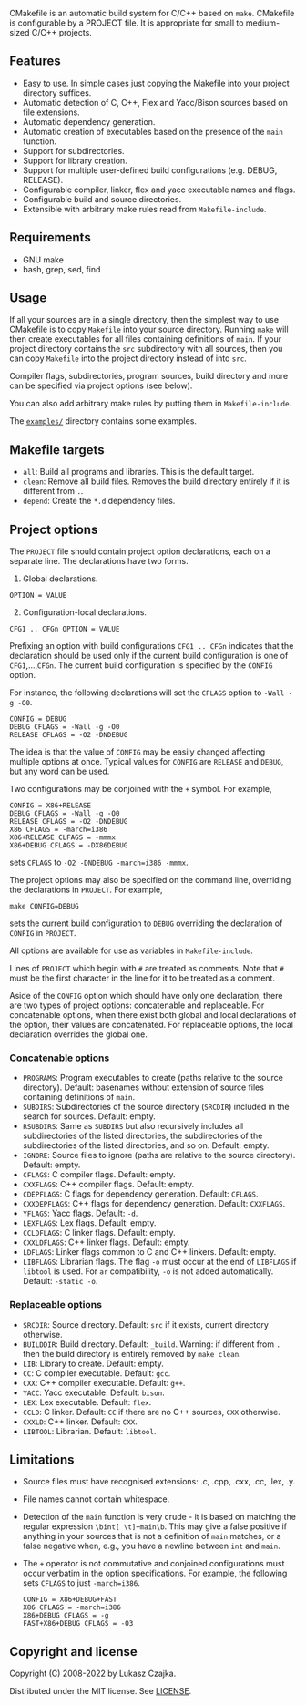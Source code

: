 CMakefile is an automatic build system for C/C++ based on
`make`. CMakefile is configurable by a PROJECT file. It is appropriate
for small to medium-sized C/C++ projects.

Features
--------
* Easy to use. In simple cases just copying the Makefile into your project directory suffices.
* Automatic detection of C, C++, Flex and Yacc/Bison sources based on
  file extensions.
* Automatic dependency generation.
* Automatic creation of executables based on the presence of the
  `main` function.
* Support for subdirectories.
* Support for library creation.
* Support for multiple user-defined build configurations (e.g. DEBUG,
  RELEASE).
* Configurable compiler, linker, flex and yacc executable names and
  flags.
* Configurable build and source directories.
* Extensible with arbitrary make rules read from `Makefile-include`.

Requirements
------------
* GNU make
* bash, grep, sed, find

Usage
-----

If all your sources are in a single directory, then the simplest way
to use CMakefile is to copy `Makefile` into your source
directory. Running `make` will then create executables for all files
containing definitions of `main`. If your project directory contains
the `src` subdirectory with all sources, then you can copy `Makefile`
into the project directory instead of into `src`.

Compiler flags, subdirectories, program sources, build directory and
more can be specified via project options (see below).

You can also add arbitrary make rules by putting them in
`Makefile-include`.

The [`examples/`](examples/) directory contains some examples.

Makefile targets
----------------
* `all`: Build all programs and libraries. This is the default target.
* `clean`: Remove all build files. Removes the build directory
  entirely if it is different from `.`.
* `depend`: Create the `*.d` dependency files.

Project options
---------------

The `PROJECT` file should contain project option declarations, each on
a separate line. The declarations have two forms.

1. Global declarations.
```
OPTION = VALUE
```
2. Configuration-local declarations.
```
CFG1 .. CFGn OPTION = VALUE
```

Prefixing an option with build configurations `CFG1 .. CFGn` indicates
that the declaration should be used only if the current build
configuration is one of `CFG1`,...,`CFGn`. The current build
configuration is specified by the `CONFIG` option.

For instance, the following declarations will set the `CFLAGS` option
to `-Wall -g -O0`.

```
CONFIG = DEBUG
DEBUG CFLAGS = -Wall -g -O0
RELEASE CFLAGS = -O2 -DNDEBUG
```

The idea is that the value of `CONFIG` may be easily changed affecting
multiple options at once. Typical values for `CONFIG` are `RELEASE`
and `DEBUG`, but any word can be used.

Two configurations may be conjoined with the `+` symbol. For example,
```
CONFIG = X86+RELEASE
DEBUG CFLAGS = -Wall -g -O0
RELEASE CFLAGS = -O2 -DNDEBUG
X86 CFLAGS = -march=i386
X86+RELEASE CLFAGS = -mmmx
X86+DEBUG CFLAGS = -DX86DEBUG
```
sets `CFLAGS` to `-O2 -DNDEBUG -march=i386 -mmmx`.

The project options may also be specified on the command line,
overriding the declarations in `PROJECT`. For example,
```
make CONFIG=DEBUG
```
sets the current build configuration to `DEBUG` overriding the
declaration of `CONFIG` in `PROJECT`.

All options are available for use as variables in `Makefile-include`.

Lines of `PROJECT` which begin with `#` are treated as comments. Note
that `#` must be the first character in the line for it to be treated
as a comment.

Aside of the `CONFIG` option which should have only one declaration,
there are two types of project options: concatenable and
replaceable. For concatenable options, when there exist both global
and local declarations of the option, their values are
concatenated. For replaceable options, the local declaration overrides
the global one.

### Concatenable options
* `PROGRAMS`: Program executables to create (paths relative to the
  source directory). Default: basenames without extension of source
  files containing definitions of `main`.
* `SUBDIRS`: Subdirectories of the source directory (`SRCDIR`)
  included in the search for sources. Default: empty.
* `RSUBDIRS`: Same as `SUBDIRS` but also recursively includes all
  subdirectories of the listed directories, the subdirectories of the
  subdirectories of the listed directories, and so on. Default: empty.
* `IGNORE`: Source files to ignore (paths are relative to the source
  directory). Default: empty.
* `CFLAGS`: C compiler flags. Default: empty.
* `CXXFLAGS`: C++ compiler flags. Default: empty.
* `CDEPFLAGS`: C flags for dependency generation. Default: `CFLAGS`.
* `CXXDEPFLAGS`: C++ flags for dependency generation. Default:
  `CXXFLAGS`.
* `YFLAGS`: Yacc flags. Default: `-d`.
* `LEXFLAGS`: Lex flags. Default: empty.
* `CCLDFLAGS`: C linker flags. Default: empty.
* `CXXLDFLAGS`: C++ linker flags. Default: empty.
* `LDFLAGS`: Linker flags common to C and C++ linkers. Default: empty.
* `LIBFLAGS`: Librarian flags. The flag `-o` must occur at the end of
  `LIBFLAGS` if `libtool` is used. For `ar` compatibility, `-o` is not
  added automatically. Default: `-static -o`.

### Replaceable options
* `SRCDIR`: Source directory. Default: `src` if it exists, current
  directory otherwise.
* `BUILDDIR`: Build directory. Default: `_build`. Warning: if
  different from `.` then the build directory is entirely removed by
  `make clean`.
* `LIB`: Library to create. Default: empty.
* `CC`: C compiler executable. Default: `gcc`.
* `CXX`: C++ compiler executable. Default: `g++`.
* `YACC`: Yacc executable. Default: `bison`.
* `LEX`: Lex executable. Default: `flex`.
* `CCLD`: C linker. Default: `CC` if there are no C++ sources, `CXX`
  otherwise.
* `CXXLD`: C++ linker. Default: `CXX`.
* `LIBTOOL`: Librarian. Default: `libtool`.

Limitations
-----------
* Source files must have recognised extensions: .c, .cpp, .cxx, .cc,
  .lex, .y.
* File names cannot contain whitespace.
* Detection of the `main` function is very crude - it is based on
  matching the regular expression `\bint[ \t]+main\b`. This may give a
  false positive if anything in your sources that is not a definition
  of `main` matches, or a false negative when, e.g., you have a
  newline between `int` and `main`.
* The `+` operator is not commutative and conjoined configurations must
  occur verbatim in the option specifications. For example, the following
  sets `CFLAGS` to just `-march=i386`.

  ```
  CONFIG = X86+DEBUG+FAST
  X86 CFLAGS = -march=i386
  X86+DEBUG CFLAGS = -g
  FAST+X86+DEBUG CFLAGS = -O3
  ```

Copyright and license
---------------------

Copyright (C) 2008-2022 by Lukasz Czajka.

Distributed under the MIT license. See [LICENSE](LICENSE).

